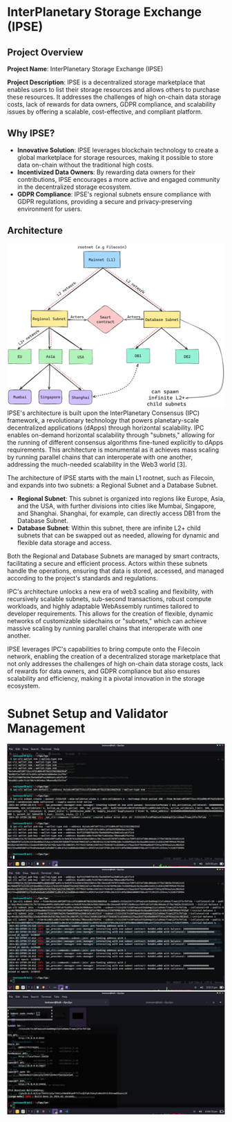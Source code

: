 # InterPlanetary Storage Exchange (IPSE)

## Project Overview

**Project Name**: InterPlanetary Storage Exchange (IPSE)

**Project Description**: IPSE is a decentralized storage marketplace that enables users to list their storage resources and allows others to purchase these resources. It addresses the challenges of high on-chain data storage costs, lack of rewards for data owners, GDPR compliance, and scalability issues by offering a scalable, cost-effective, and compliant platform.

## Why IPSE?

- **Innovative Solution**: IPSE leverages blockchain technology to create a global marketplace for storage resources, making it possible to store data on-chain without the traditional high costs.
- **Incentivized Data Owners**: By rewarding data owners for their contributions, IPSE encourages a more active and engaged community in the decentralized storage ecosystem.
- **GDPR Compliance**: IPSE's regional subnets ensure compliance with GDPR regulations, providing a secure and privacy-preserving environment for users.

## Architecture
<img src="https://github.com/DeImOs-Sj/IpcRegionalComputation/blob/main/images/architecture.jpeg"><br>
IPSE's architecture is built upon the InterPlanetary Consensus (IPC) framework, a revolutionary technology that powers planetary-scale decentralized applications (dApps) through horizontal scalability. IPC enables on-demand horizontal scalability through "subnets," allowing for the running of different consensus algorithms fine-tuned explicitly to dApps requirements. This architecture is monumental as it achieves mass scaling by running parallel chains that can interoperate with one another, addressing the much-needed scalability in the Web3 world [3].

The architecture of IPSE starts with the main L1 rootnet, such as Filecoin, and expands into two subnets: a Regional Subnet and a Database Subnet.

- **Regional Subnet**: This subnet is organized into regions like Europe, Asia, and the USA, with further divisions into cities like Mumbai, Singapore, and Shanghai. Shanghai, for example, can directly access DB1 from the Database Subnet.
- **Database Subnet**: Within this subnet, there are infinite L2+ child subnets that can be swapped out as needed, allowing for dynamic and flexible data storage and access.

Both the Regional and Database Subnets are managed by smart contracts, facilitating a secure and efficient process. Actors within these subnets handle the operations, ensuring that data is stored, accessed, and managed according to the project's standards and regulations.

IPC's architecture unlocks a new era of web3 scaling and flexibility, with recursively scalable subnets, sub-second transactions, robust compute workloads, and highly adaptable WebAssembly runtimes tailored to developer requirements. This allows for the creation of flexible, dynamic networks of customizable sidechains or "subnets," which can achieve massive scaling by running parallel chains that interoperate with one another.

IPSE leverages IPC's capabilities to bring compute onto the Filecoin network, enabling the creation of a decentralized storage marketplace that not only addresses the challenges of high on-chain data storage costs, lack of rewards for data owners, and GDPR compliance but also ensures scalability and efficiency, making it a pivotal innovation in the storage ecosystem.

# Subnet Setup and Validator Management
<img src="https://github.com/DeImOs-Sj/IpcRegionalComputation/blob/main/images/terminal2.jpeg"><br>
<img src="https://github.com/DeImOs-Sj/IpcRegionalComputation/blob/main/images/terminal1.jpeg"><br>
<img src="https://github.com/DeImOs-Sj/IpcRegionalComputation/blob/main/images/terminal4.jpeg"><br>

